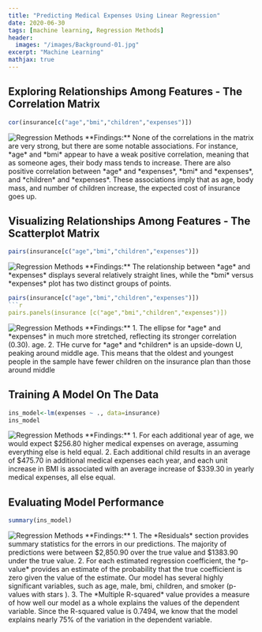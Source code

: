 ```yaml
---
title: "Predicting Medical Expenses Using Linear Regression"
date: 2020-06-30
tags: [machine learning, Regression Methods]
header:
  images: "/images/Background-01.jpg"
excerpt: "Machine Learning"
mathjax: true
---
```

## Exploring Relationships Among Features - The Correlation Matrix
```r
cor(insurance[c("age","bmi","children","expenses")])
```
<img src="{{ site.url }}{{ site.baseurl }}/images/RegressionMethods/Correlation_1.png" alt="Regression Methods">
**Findings:**
None of the correlations in the matrix are very strong, but there are some notable associations. For instance, *age* and *bmi* appear to have a weak positive correlation, meaning that as someone ages, their body mass tends to increase. There are also positive correlation between *age* and *expenses*, *bmi* and *expenses*, and *children* and *expenses*. These associations imply that as age, body mass, and number of children increase, the expected cost of insurance goes up.

## Visualizing Relationships Among Features - The Scatterplot Matrix
```r
pairs(insurance[c("age","bmi","children","expenses")])
```
<img src="{{ site.url }}{{ site.baseurl }}/images/RegressionMethods/ScatterplotMatrix_1.png" alt="Regression Methods">
**Findings:**
The relationship between *age* and *expenses* displays several relatively straight lines, while the *bmi* versus *expenses* plot has two distinct groups of points.

```r
pairs(insurance[c("age","bmi","children","expenses")])
```r
pairs.panels(insurance [c("age","bmi","children","expenses")])
```
<img src="{{ site.url }}{{ site.baseurl }}/images/RegressionMethods/ScatterplotMatrix_2.png" alt="Regression Methods">
**Findings:**
1. The ellipse for *age* and *expenses* in much more stretched, reflecting its stronger correlation (0.30).
 age.
2. THe curve for *age* and *children* is an upside-down U, peaking around middle age. This means that the oldest and youngest people in the sample have fewer children on the insurance plan than those around middle

## Training A Model On The Data
```r
ins_model<-lm(expenses ~ ., data=insurance)
ins_model
```
<img src="{{ site.url }}{{ site.baseurl }}/images/RegressionMethods/LinearRegression_1.png" alt="Regression Methods">
**Findings:**
1. For each additional year of age, we would expect $256.80 higher medical expenses on average, assuming everything else is held equal.
2.  Each additional child results in an average of $475.70 in additional medical expenses each year, and each unit increase in BMI is associated with an average increase of $339.30 in yearly medical expenses, all else equal.

## Evaluating Model Performance
```r
summary(ins_model)
```
<img src="{{ site.url }}{{ site.baseurl }}/images/RegressionMethods/LinearRegression_2.png" alt="Regression Methods">
**Findings:**
1. The *Residuals* section provides summary statistics for the errors in our predictions. The majority of predictions were between $2,850.90 over the true value and $1383.90 under the true value.
2. For each estimated regression coefficient, the *p-value* provides an estimate of the probability that the true coefficient is zero given the value of the estimate. Our model has several highly significant variables, such as age, male, bmi, children, and smoker (p-values with stars ).  
3. The *Multiple R-squared* value provides a measure of how well our model as a whole explains the values of the dependent variable. Since the R-squared value is 0.7494, we know that the model explains nearly 75% of the variation in the dependent variable.
